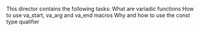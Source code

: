 This director contains the following tasks:
What are variadic functions
How to use va_start, va_arg and va_end macros
Why and how to use the const type qualifier
